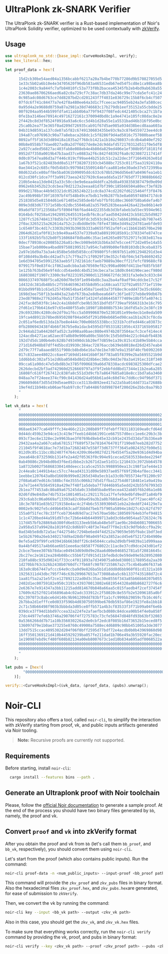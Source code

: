 # UltraPlonk zk-SNARK Verifier

The UltraPlonk zk-SNARK verifier is a Rust-based implementation of Noir's UltraPlonk Solidity verifier, optimized to be used contextually with [zkVerify](https://github.com/zkVerify/zkVerify).

## Usage

```rust
use ultraplonk_no_std::{base_impl::CurveHooksImpl, verify};
use hex_literal::hex;

let proof_data = hex!(
      "
      15d2cb30be54aed04a1356bcabbf6217a20a7b4be770b77286d9b570827055d5
      1e33c5b02a6b10e4e34705620f96db583a46531edb67ed54f5cd8e1ca98bea8b
      1c4e2003c9a844fc7afb84010fc53a773f0b2bacea45345fb2eb4bd9ab638a55
      23630ae86706266aed6a82c0a729cf7c38ac7db37da246c99e77cda5efc41c24
      0c985adc08d6763ce7dd8287bd2cd201243f7f4031e836729c15b8f6cb4cf507
      07fdc6f741c84477a7e42f8a480ee64a3d1c7fceecac94055eb24a3efa580cec
      0a95d4a2e9688d0759a87a2981a38d746683c17b279db1eef35152a55cbdde25
      00f9204aa9544b599fdfa411abb0b6a779f9437f08fedc4421405cbca27c1b7a
      0fe1ba3146ee70914c49716272161c3700940bd8c1a9e4741e105fc08dac8e2e
      2f442bc8d3df8524f0916a93a6c6cc5d4b1d28a55e1a5531bad46b316f95e0bc
      25ca0b2ea7f3e365f0ad209d726935cab91f67d5ae985a934d38becd8aaa603a
      04b319d8591a137cde07a5f82c6749130603435be93c9a3c8764559723ee4dc0
      194a87ca976963c90a77a8ebaca268dc1c5f8286f9d4ad5016c757080baeef58
      0892aff5f163d3d89418a1835a2f768cb1421a1b10a298037cdcdb4a040ef292
      00b8e0558b77daed027ad8a2d7f6027de8e2dc9ddafd572170312d511f0e5df8
      2a927caded56827ac403fab8e088eb4e4b80da829ed406e1ef308b95f18181fd
      0952d7f350a0019b47b3aad37ce0883a2f6c842f48392f6a8c9230872117414f
      0d0c07547ea86d3a7f446c019cf99ae44b251dc51c2a22dec3f716649263e01d
      1a67b3f521c82483bdd0a513ff382073193cb4588bc7253c011f5aa31924110a
      0ae3441e2c685cf0d54b83c99798415509144bfcaa881e6e30ade37e572399ba
      08d632a5ce80aff8e5ba0361b99095ddc633c678b5296dd56e87a0496fea1eb1
      012cd30fc1dce7ff3a99173aea24327920c6aeadda5a15f765df7719088b66d2
      210b5e4ea13de0415a33c50ccbe9e6eaad4ddfca26d8a4938350387479d9e09d
      0962e6b3452b23cdcbea70d2123a2eeaa81d7bf390c185b66504a80ecf3ef82b
      099d2178bac44b9d3321dc0526524b221cdc8a374cd2202fd6215464ff3f8476
      2ac49b998bf39f10397bf4f548b49ce7bdb17e9b287fb3e8a605974894717dc0
      2518385d5e81584d61e671405e2585de4bfeb7fbf01d8ec3660758ba6defa4b7
      009e3d83d677371e58bc62dbc55046a82a3579d5283beaa4426a422be86b14e9
      09a6df873f123568af5f8904f66f6ad44d22355db3d3bfabeb3a55ec9594e961
      0164bdcf0258a4194289526455191edbf6c8cafaad5042d4423cb5812b5d9827
      1207fc52674841378d5b7a73f8750fdc3d593c04242c7abb61098a24b7987e45
      2f0ac3265215a262614a752c2cdbdd8e59cf8fe47386e3d49a22d781aebfde93
      1c6540f3bc4d17c3303b2993b3903b333a0655f952af0fce11bb61b8570be298
      2064d62d1af0f813cb9e49aa4537e7339a93a889199185b91c378334fe8747ce
      133f1692b5fb32bd0f5160684f8dba06c35ac1e6265e897552971fe383e817ea
      0decf78938ce20085b226a81c9ecb989eb91b3b6a3d7e5cce47f2d2e05e14a55
      15bae71eb000ea4bad8975881995317a954c7a899b00ef8d0103db19ceba8375
      2a97e16d9a73a3a4c858be5d8d5858ccd70980f5fc0697b51a9912948291d3e4
      0f108d49a3b4bcd42ad7c17c7f9a27c1f0929f19e352cf4bf04c547b46692452
      1e6d394705e59912563aeb5f17d2161dcfaeb79889a30ecff21fefcf89688cf8
      0799175f0e83f4c1f862aa8cbba3ab70569ef82c998ad006fd411bef685fb58f
      1e125b763bd56e9f4dccd54ae0dc4bd5234cbeca7ac18d0c044190ecaecf980d
      16803802f1907c3300c9af02231952900d112596672fdc3031fa3e0e3c833c84
      0866337497688f5ca8260d70e59f1e094bd8c3aa2ba4af0adf94cddcbe17c52f
      1d432dc381db48b5c2f556465962455b8d95ca168caa5732f92a055771ef159e
      01bbd99f8b1c61e5257459654ba41450a71ee83a73f68ec9cedd473e35c6660c
      1698d3ee758f1b3e4043a23abf673ba2e8dbeea6d4fc36f1e8727eb8e99db67b
      23ed87988e27762d45a70a51f35d4f14324fa5864458777409e18bf5fa4074c1
      242fac8d503f8c14e2c4a16b8dfcbe9b53b51bdfd5f739eaf956631b3e16c795
      2fd61e179b6416e97c65e480f55a0c1898f18b808b7534c16dfd5a3c2e38fc19
      29c693280c4280cde2df9a1f6cc5a509906870e52301051e99e4ecb1e8eda509
      19fca4d8911b78bed6950208f04ad45df291d98eb685ed98caa1b1a263cf8cda
      2c051af6edb513da1b7be8e444c700e06b55338bcc3231b7cdfed446ca03873c
      0fb2806943438f4b66f367b5e0a1dacb4595d3f05331821056c4337165b95817
      2c944ab23a04420dfad52c3a998aa9baec080e4974b2073504acfc3cef414ec4
      124acdb4271aca62aec07a8b89e900a80bc5bb59c15d5dd94e221c04abfb4836
      192d7d5dc100b4e0c628b7493490dcbb20ef7d859e1a39c815c41b89e5b84cca
      271d16d948b87dff4d5bcd19930c384ac72876accb639eb8018ed26d2457eab4
      2d79c77f7a8aaed8551f908cb8bdb6e16a7de1be7d07e9a1358f40cfb6992269
      017c832aee48022cc6ae47169dd144416b0f36f783a85f8399e2ba5695521b9d
      1dd6bbdc302af51e2d6ba0584bd8d2d28b6ec30bc04d3e78a3a4191ec318f340
      09cca61a90dc47e5dbd8b3e3785f0906839a66d78338acdc6983825300dfcae2
      2626decbd2bf3ad742960d2526669797a3f9f2ebbfdd8bd17344e11b2ea6a285
      16808fc616ff267412c838fa8c551d3d9cfb7a8647685a018e8cc1bd7a6a3460
      048aa7e7f24eee374cf90c841436d24a056b61ad4c60d74c7dd6cc94f96df371
      296609d66f3d55d39d5eae092cce3113bd892ee417a22a5ba014dd731a72688b
      19ef4d11b948ceb06aef6ab97c0cf7a04486fdd998784f200d26e2bbc0aa79b3
      "
    );

let vk_data = hex!(
      "
      0000000000000000000000000000000000000000000000000000000000000002
      0000000000000000000000000000000000000000000000000000000000000010
      0000000000000000000000000000000000000000000000000000000000000001
      068ae63477ca649fffc34e466c212c208b89ff7dfebff7831183169ea0cfd64d
      0d44dc459b23e94ce13c419e7feeb1d4bb61991ce667557d0ecc1ee6c29b3c3b
      093cf3ec6e1328ec2e9963bae3f0769bd8eb45e32cb91e2435d33daf3b336ea9
      29432aa4a2a667ca8a6781517f689f573e78164764701f7190e07eeb282d7752
      211045f9f4618ac7e73d1ba72682487e558f73d6737ff3645a9824352fb90e51
      012d9c85c11bcc8b2407f4764c4209c06e9027d21764554f5a20e9361d4d94ba
      2eea648c8732596b1314fe2a4d2f05363f0c994e91cecad25835338edee2294f
      0ab49886c2b94bd0bd3f6ed1dbbe2cb2671d2ae51d31c1210433c3972bb64578
      1a8732b002f568683304140deecc1ca5ce2553c9988950ea13c198f1afe44e13
      2c44ea8c14491b4acc57cc74ead43131d09e58937ae057f69f29b4af8ecc3441
      1eebbe1207643a8bd1669b999e82265d340a5ecb1a33c0b7055734ef91200c97
      2f08a6a07ed616c588bcf4e3555c006b27d5d1ffba12754d0718481e1a9a419a
      2a7e71e447b5645910a429e7f48f1a5deba7f7d446b95a5edd242b55f67993d3
      2b1ea7f7453a8c80a89a675245da0c33db05ba8e95ecea432ab85f6b2d6a1e86
      02d6fd9e84dbe74b7531e1801405a1c292117b1a17fefe9de0bfd9edf1a84bf9
      293c6ab3c06a0669af13393a82c60a459a3b2a0b768da45ac7af7f2aec40fc42
      18c3e78f81e83b52719158e4ac4c2f4b6c55389300451eb2a2deddf244129e7a
      0002e9c902fe5cd49b64563cadf3bb8d7beb75f905a5894e18d27c42c62fd797
      155a0f51fec78c33ffceb7364d69d7ac27e570ae50bc180509764eb3fef94815
      1c1c4720bed44a591d97cbc72b6e44b644999713a8d3c66e9054aa5726324c76
      117d457bfb28869ab380fd6e83133eeb5b6ab48e5df1ae9bc204b60817006655
      2a958a537a99428a1019fd2c8d6b97c48f3e74ad77f0e2c63c9dfb6dccf9a29c
      0ad34b5e8db72a5acf4427546c7294be6ed4f4d252a79059e505f9abc1bdf3ed
      1e5b26790a26eb340217dd9ad28dbf90a049f42a3852acd45e6f521f24b4900e
      0efe5ad29f99fce939416b6638dff26c845044cca9a2d9dbf94039a11d999aaa
      0a44bf49517a4b66ae6b51eee6ac68587f768022c11ac8e37cd9dce243d01ef2
      2cbce7beee3076b78dace04943d69d0d9e28aa6d00e046852781a5f20816645c
      2bc27ec2e1612ea284b08bcc55b6f2fd915d11bfedbdc0e59de09e5b28952080
      210fa88bc935d90241f733cc4f011893a7d349075a0de838001178895da2aa39
      1d270bb763cb26b2438b0760dfc7fb68fc98f87155867a2cf5c4b4ba06f637a6
      163a9c8b67447afccc64e9ccba9d9e826ba5b1d1ddd8d6bb960f01cd1321a169
      19256311d43dbc795f746c63b209667653a773088aba5c6b1337f435188d72c4
      1aa81f5a2a21e5f2ce127892122ad0d3c35ac30e8556f343a85b66bb0207b055
      2402d1ec00759182e950c3193c439370013802e6819544320a08b8682727f6c6
      2e6367e7e914347a3bb11215add814670b848a66aa5c015faedb4f2cef37454f
      17609c6252f021456896ab4c02adc333912c2f58020c8e55fb2e52096185a0bf
      02c397073c8abce6d4140c9b961209dd783bff1a1cfc999bb29859cfb16c46fc
      2b7bba2d1efffce0d033f596b4d030750599be670db593af86e1923fe8a1bb18
      2c71c58b66498f903b3bbbda3d05ce8ffb571a4b3cf83533f3f71b99a04f6e6b
      039dce37f94d1bbd97ccea32a224fe2afaefbcbd080c84dcea90b54f4e0a858f
      27dc44977efe6b3746a290706f4f7275783c73cfe56847d848fd93b63bf32083
      0a5366266dd7b71a10b356030226a2de0cbf2edc8f085b16d73652b15eced8f5
      136097d79e1b0ae373255e8760c49900a7588ec4d6809c90bb451005a3de3077
      13dd7515ccac4095302d204f06f0bff2595d77bdf72e4acdb0b0b43969860d98
      16ff3501369121d410b445929239ba057fe211dad1b706e49a3b55920fac20ec
      1e190987ebd9cf480f608b82134a00eb8007673c1ed10b834a695adf0068522a
      0000000000000000000000000000000000000000000000000000000000000000
      0000000000000000000000000000000000000000000000000000000000000000
      "
    );

let pubs = [hex!(
        "000000000000000000000000000000000000000000000000000000000000000a"
    )];

verify::<CurveHooksImpl>(&vk_data, &proof_data, &pubs).unwrap();
```

# Noir-CLI

This repository also offers a tool, called `noir-cli`, to simplify the interaction with zkVerify starting from proof, vk, and public inputs artifacts generated via Noir tooling.

> **Note:** Recursive proofs are currently not supported.

## Requirements

Before starting, install `noir-cli`:

  ```bash
    cargo install --features bins --path .
  ```

## Generate an Ultraplonk proof with Noir toolchain

Please, follow the [official Noir documentation](https://noir-lang.org/docs/getting_started/quick_start) to generate a sample proof. At the end of the process you should have two binary files generated by `bb`, namely, the proof and vk.

## Convert `proof` and `vk` into zkVerify format
After you obtain the proof and vk from `bb` (let's call them `bb_proof`, and `bb_vk`, respectively), you should convert them using `noir-cli`.

Let's start from the proof (which also contains public inputs). Run the command:

```bash
noir-cli proof-data -n <num_public_inputs> --input-proof <bb_proof path> --output-proof <zkv_proof path> --output-pubs <zkv_pubs path>
```

This command will provide the `zkv_proof` and `zkv_pubs` files in binary format. Also the hexadecimal files `zkv_proof.hex`, and `zkv_pubs.hex`are generated, for ease of submission to `zkVerify`.

Then, we convert the vk by running the command:

```bash
noir-cli key --input <bb_vk path> --output <zkv_vk path>
```

Also in this case, you should get the `zkv_vk`, and `zkv_vk.hex` files.

To make sure that everything works correctly, run the `noir-cli verify` command by providing the vk, proof, and pubs in binary format:

```bash
noir-cli verify --key <zkv_vk path> --proof <zkv_proof path> --pubs <zkv_pubs path>
```